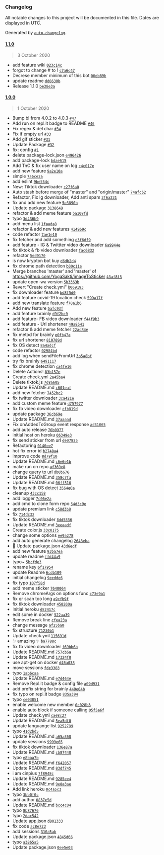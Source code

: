 ### Changelog

All notable changes to this project will be documented in this file. Dates are displayed in UTC.

Generated by [`auto-changelog`](https://github.com/CookPete/auto-changelog).

#### [1.1.0](https://github.com/Kry9toN/KryPtoN-WhatsApp-Bot/compare/1.1.0...1.1.0)

> 3 October 2020

- add feature wiki [`023c14c`](https://github.com/Kry9toN/KryPtoN-WhatsApp-Bot/commit/023c14ce1ceb51ea286e258a483fb3db664a6ef4)
- forgot to change # to ! [`c7a6c47`](https://github.com/Kry9toN/KryPtoN-WhatsApp-Bot/commit/c7a6c47bacd102dc0450566622c9f7479e954349)
- Decrese member minimum of this bot [`00eb89b`](https://github.com/Kry9toN/KryPtoN-WhatsApp-Bot/commit/00eb89bd4a1dc453d664e90c9fb753c83220e566)
- update readme [`dd6630b`](https://github.com/Kry9toN/KryPtoN-WhatsApp-Bot/commit/dd6630b4e8aa12cf88c9e2d9510b4cefd87e0f86)
- Release 1.1.0 [`be38e3a`](https://github.com/Kry9toN/KryPtoN-WhatsApp-Bot/commit/be38e3a8f680f7438e8dce46afefbef9692b449b)

#### [1.0.0](https://github.com/Kry9toN/KryPtoN-WhatsApp-Bot/compare/1.0.0...1.1.0)

> 1 October 2020

- Bump bl from 4.0.2 to 4.0.3 [`#47`](https://github.com/Kry9toN/KryPtoN-WhatsApp-Bot/pull/47)
- Add run on repl.it badge to README [`#46`](https://github.com/Kry9toN/KryPtoN-WhatsApp-Bot/pull/46)
- Fix regex & del char [`#34`](https://github.com/Kry9toN/KryPtoN-WhatsApp-Bot/pull/34)
- Fix if empty url [`#33`](https://github.com/Kry9toN/KryPtoN-WhatsApp-Bot/pull/33)
- Add gif sticker [`#31`](https://github.com/Kry9toN/KryPtoN-WhatsApp-Bot/pull/31)
- Update Package [`#32`](https://github.com/Kry9toN/KryPtoN-WhatsApp-Bot/pull/32)
- fix: config [`#1`](https://github.com/Kry9toN/KryPtoN-WhatsApp-Bot/pull/1)
- delete package-lock.json [`e496426`](https://github.com/Kry9toN/KryPtoN-WhatsApp-Bot/commit/e49642600d6322518236af73a7ab97f4d62200e0)
- add package-lock [`bdae615`](https://github.com/Kry9toN/KryPtoN-WhatsApp-Bot/commit/bdae61561e1ca2f8eb73e85af0511f35192251da)
- Add TnC & fix user name on log [`c4c017e`](https://github.com/Kry9toN/KryPtoN-WhatsApp-Bot/commit/c4c017e19ded537fb4f1cad92a958c2c777f1a89)
- add new feature [`9a2e10a`](https://github.com/Kry9toN/KryPtoN-WhatsApp-Bot/commit/9a2e10aeaa6025b88cbf49aa996d7af57ea5aec6)
- simple [`7a6ce2a`](https://github.com/Kry9toN/KryPtoN-WhatsApp-Bot/commit/7a6ce2acecf2200473b8e1db75e88ee14bea8891)
- add eslint [`9be554c`](https://github.com/Kry9toN/KryPtoN-WhatsApp-Bot/commit/9be554c84b45e4ec866fc2bead8a1a719ff7abbb)
- New: Tiktok downloader [`c27f6a0`](https://github.com/Kry9toN/KryPtoN-WhatsApp-Bot/commit/c27f6a0fbe4634e3a0272093da2bfaff45724851)
- Auto stash before merge of "master" and "origin/master" [`74afc52`](https://github.com/Kry9toN/KryPtoN-WhatsApp-Bot/commit/74afc520a247413b39a4befc5e9507fcea757119)
- Refactor, Fix Ig downloader, Add anti spam [`3f6a231`](https://github.com/Kry9toN/KryPtoN-WhatsApp-Bot/commit/3f6a231db2b44a0cdeba0ad4dcb5bf2d477b28f2)
- fix and add new feature  [`5e3890b`](https://github.com/Kry9toN/KryPtoN-WhatsApp-Bot/commit/5e3890b440869029c9639d6a1eb5c06dd702dc20)
- Update package [`3138649`](https://github.com/Kry9toN/KryPtoN-WhatsApp-Bot/commit/313864995b504b909085564fb673c952fc8d0e69)
- refactor & add meme feature [`ba108fd`](https://github.com/Kry9toN/KryPtoN-WhatsApp-Bot/commit/ba108fd27c0deb9de26c44d8791dda47248fcc06)
- typo [`3d436b9`](https://github.com/Kry9toN/KryPtoN-WhatsApp-Bot/commit/3d436b941aa6d31db9f8ddd889332d5c8d81831a)
- add menu list [`1faada8`](https://github.com/Kry9toN/KryPtoN-WhatsApp-Bot/commit/1faada8c2520d2f5c028ef469a335f132d75f6d5)
- refactor & add new features [`414969c`](https://github.com/Kry9toN/KryPtoN-WhatsApp-Bot/commit/414969c31a5a60f14eee3eab7b0d0f31faf8dbed)
- code refactor [`7ae1e10`](https://github.com/Kry9toN/KryPtoN-WhatsApp-Bot/commit/7ae1e10c7e39401c3f750056e39f68d22ab112b5)
- fix fetcher and add something [`c3f6df9`](https://github.com/Kry9toN/KryPtoN-WhatsApp-Bot/commit/c3f6df9774a310a993c837f33164e383fc97e0df)
- add feature - IG & Twittter video downloader [`6a9944e`](https://github.com/Kry9toN/KryPtoN-WhatsApp-Bot/commit/6a9944e9e72a65ebb2df52e38f19c4c9422cfe20)
- fix tiktok & fb video downloader [`fac6832`](https://github.com/Kry9toN/KryPtoN-WhatsApp-Bot/commit/fac6832d53cc105fe39274ca5fe058505d9d4d0c)
- refactor [`5ed9170`](https://github.com/Kry9toN/KryPtoN-WhatsApp-Bot/commit/5ed9170ad561dd4903329d22d3b23b260b439fbb)
- is now krypton bot kuy [`d6db2d4`](https://github.com/Kry9toN/KryPtoN-WhatsApp-Bot/commit/d6db2d455eec5af08751f570e6ae6b027053c66a)
- fix chrome path detection [`b00c11e`](https://github.com/Kry9toN/KryPtoN-WhatsApp-Bot/commit/b00c11e6a869168ac50f2c163ea113c1856784b8)
- Merge branches 'master' and 'master' of https://github.com/YogaSakti/imageToSticker [`43af8f5`](https://github.com/Kry9toN/KryPtoN-WhatsApp-Bot/commit/43af8f5ce0994c4b80224703500e6b8d3698f876)
- update open-wa version [`5b3363b`](https://github.com/Kry9toN/KryPtoN-WhatsApp-Bot/commit/5b3363bfaf9220b81ac4fd2073ba0682ebcd0368)
- Revert "Create check.yml" [`b069193`](https://github.com/Kry9toN/KryPtoN-WhatsApp-Bot/commit/b0691938820f3a2b2eb92b5f11ff2f9085283d8a)
- fix downloader feature [`bd8f5d0`](https://github.com/Kry9toN/KryPtoN-WhatsApp-Bot/commit/bd8f5d079b94c4c56d525d74af2777cc1afd6d3d)
- add feature covid-19 location check [`599a17f`](https://github.com/Kry9toN/KryPtoN-WhatsApp-Bot/commit/599a17ff7a2c39aed50647c31b70b275f5653674)
- add new translate feature [`f70a1b6`](https://github.com/Kry9toN/KryPtoN-WhatsApp-Bot/commit/f70a1b68d7000af77e38179f1c828a6470dcab31)
- Add new feature [`5afc93f`](https://github.com/Kry9toN/KryPtoN-WhatsApp-Bot/commit/5afc93f2832fa817133d2dee1bf765da90a49184)
- add feature brainly [`d9f2bc0`](https://github.com/Kry9toN/KryPtoN-WhatsApp-Bot/commit/d9f2bc05adde4fa0c36b9a083d5fbe9cf6fb4890)
- add feature- FB video downloader [`f44f9b3`](https://github.com/Kry9toN/KryPtoN-WhatsApp-Bot/commit/f44f9b37fc7a6b561e9bff2f84a98e3c5dae710b)
- add feature - Url shortener [`49a8541`](https://github.com/Kry9toN/KryPtoN-WhatsApp-Bot/commit/49a85415e557780cca7d951e7baf74181fd7024b)
- refactor & add meme fetcher [`22ac84e`](https://github.com/Kry9toN/KryPtoN-WhatsApp-Bot/commit/22ac84ec3e8a215ed7c849e26bb534ad5b80f062)
- fix metod for brainly [`e0fb47a`](https://github.com/Kry9toN/KryPtoN-WhatsApp-Bot/commit/e0fb47a9876a0a8522e0362e6d487a9111b0fd54)
- fix url shortener [`810789d`](https://github.com/Kry9toN/KryPtoN-WhatsApp-Bot/commit/810789dd38d255e1f5528c49fa4bedae6ba9d080)
- fix OS detect [`8a4adcf`](https://github.com/Kry9toN/KryPtoN-WhatsApp-Bot/commit/8a4adcf1f233be00e0ddbc89e6d36082f7864c96)
- code refactor [`02984bd`](https://github.com/Kry9toN/KryPtoN-WhatsApp-Bot/commit/02984bd6e8a5a49109849af8acfee3b29ca325e5)
- add log when sendFileFromUrl [`3b5a8bf`](https://github.com/Kry9toN/KryPtoN-WhatsApp-Bot/commit/3b5a8bf4e0f048f51fc68cff4d6be2e68792e044)
- try fix brainly [`6491117`](https://github.com/Kry9toN/KryPtoN-WhatsApp-Bot/commit/649111769b9558807978741b7f92ebf25c4423be)
- fix chrome detection [`ca4fe16`](https://github.com/Kry9toN/KryPtoN-WhatsApp-Bot/commit/ca4fe16d11dcf1a43467f5aad69518ba2c2d17be)
- Delete Actions! [`83b157e`](https://github.com/Kry9toN/KryPtoN-WhatsApp-Bot/commit/83b157edb9b7b79bbae0a8d6c61bd95c3537927b)
- Create check.yml [`2a45ba4`](https://github.com/Kry9toN/KryPtoN-WhatsApp-Bot/commit/2a45ba4ee575d7758d6dc3336d7a995d0c3e0fc3)
- Delete tiktok.js [`7d8a605`](https://github.com/Kry9toN/KryPtoN-WhatsApp-Bot/commit/7d8a60584348e29e779e18924bf4f904e9e7a3bb)
- Update README.md [`c601eaf`](https://github.com/Kry9toN/KryPtoN-WhatsApp-Bot/commit/c601eaf18f6b04028139cbb22a5c15e75bb119c0)
- add new fetcher [`7452bc2`](https://github.com/Kry9toN/KryPtoN-WhatsApp-Bot/commit/7452bc2bb6e62b87fe980c594e3e70f2a458a795)
- fix twitter downloader [`3ca421e`](https://github.com/Kry9toN/KryPtoN-WhatsApp-Bot/commit/3ca421ebb8de0d80a969d3a679df09bb03bddf48)
- add custom meme feature [`d757977`](https://github.com/Kry9toN/KryPtoN-WhatsApp-Bot/commit/d757977fe62f38b31540d54b2ba98332b5afe3ee)
- fix fb video downloader [`cfb819d`](https://github.com/Kry9toN/KryPtoN-WhatsApp-Bot/commit/cfb819dabf037eed290ab4ae0f67c6bbcd50e9ca)
- update package [`36cb69e`](https://github.com/Kry9toN/KryPtoN-WhatsApp-Bot/commit/36cb69e34cd1e3221544ee9206721448c5b75d66)
- Update README.md [`37aaaad`](https://github.com/Kry9toN/KryPtoN-WhatsApp-Bot/commit/37aaaad6121754e8f3c537b5582df1afe889c5d9)
- Fix onAddedToGroup event response [`ad31065`](https://github.com/Kry9toN/KryPtoN-WhatsApp-Bot/commit/ad3106597b2c92e01cda5a99e942d7fb3959b4c9)
- add auto release [`76b0977`](https://github.com/Kry9toN/KryPtoN-WhatsApp-Bot/commit/76b0977efc5174b5fc8cb9075fcf48c85699d9db)
- initial host on heroku [`06349e3`](https://github.com/Kry9toN/KryPtoN-WhatsApp-Bot/commit/06349e3ff40d986c39085347cde407ee1a6c49d2)
- fix send sticker from url [`de07825`](https://github.com/Kry9toN/KryPtoN-WhatsApp-Bot/commit/de07825ccb7615410d990800dd88ce68bb636797)
- Refactoring [`0140ee7`](https://github.com/Kry9toN/KryPtoN-WhatsApp-Bot/commit/0140ee76b72d49c062d0e54e9f3e9c41caad3d9a)
- hot fix error id  [`b2748a4`](https://github.com/Kry9toN/KryPtoN-WhatsApp-Bot/commit/b2748a407196c858d7dc359bbee06aa0e07247cf)
- improve code [`8d79f10`](https://github.com/Kry9toN/KryPtoN-WhatsApp-Bot/commit/8d79f103e63aab68a0dbedb0cb489b170b5844c8)
- Update README.md [`c6e6e1b`](https://github.com/Kry9toN/KryPtoN-WhatsApp-Bot/commit/c6e6e1b94f4ed5e2707c0895e38b6122563003c6)
- make run on repo [`af369e8`](https://github.com/Kry9toN/KryPtoN-WhatsApp-Bot/commit/af369e84f9bbebdfcac7a656eb8f5869085cc61b)
- change query to url [`db0b676`](https://github.com/Kry9toN/KryPtoN-WhatsApp-Bot/commit/db0b67659226d4d21e1a8249c3eb51a113fb4b43)
- Update README.md [`358c7fa`](https://github.com/Kry9toN/KryPtoN-WhatsApp-Bot/commit/358c7faa106e4e3a0ea34960bec4d4adf628004d)
- Update README.md [`06ff516`](https://github.com/Kry9toN/KryPtoN-WhatsApp-Bot/commit/06ff51634a6c23ce33d394b88e03e5cc421afd9d)
- fix bug with OS detect [`3564e0a`](https://github.com/Kry9toN/KryPtoN-WhatsApp-Bot/commit/3564e0a97917d847d215a1fbe1dc52b5ca1ce56a)
- cleanup [`43cc158`](https://github.com/Kry9toN/KryPtoN-WhatsApp-Bot/commit/43cc158b7573c6c2f2ceef1ddf9f00f81b2097ce)
- add logger  [`7c06e2a`](https://github.com/Kry9toN/KryPtoN-WhatsApp-Bot/commit/7c06e2a93ebc593d62c29f8b6c43cb644062c0ac)
- add cmd to clone form repo [`54d3c9e`](https://github.com/Kry9toN/KryPtoN-WhatsApp-Bot/commit/54d3c9e1f85808eaefe73260478d66456b120311)
- update premium link [`c58d3b8`](https://github.com/Kry9toN/KryPtoN-WhatsApp-Bot/commit/c58d3b87e4b3406b8c6348868295a2a25d1cd44d)
- fix [`714dc32`](https://github.com/Kry9toN/KryPtoN-WhatsApp-Bot/commit/714dc324ee7354122446e5b5940e130ea33f3e58)
- fix tiktok downloader [`8dd5856`](https://github.com/Kry9toN/KryPtoN-WhatsApp-Bot/commit/8dd585659145936b285bc4c37fe7e5439ec193c0)
- Update README.md [`3eeaadf`](https://github.com/Kry9toN/KryPtoN-WhatsApp-Bot/commit/3eeaadf7207a5c31d19736bb251a42587784d3d4)
- Create color.js [`33c0175`](https://github.com/Kry9toN/KryPtoN-WhatsApp-Bot/commit/33c017587e9ebc48d4ac5ec481999b4e975cf7d0)
- change some options [`ee9a278`](https://github.com/Kry9toN/KryPtoN-WhatsApp-Bot/commit/ee9a278ad7afaa69298113ef3d12b5446ee45507)
- add auto generate changelog [`2643eba`](https://github.com/Kry9toN/KryPtoN-WhatsApp-Bot/commit/2643ebac9eaee8d041385c9222d11b088ecb8b7b)
- 🔼 Update package.json [`43d6edf`](https://github.com/Kry9toN/KryPtoN-WhatsApp-Bot/commit/43d6edfe08f681cefec3512677c9a8047a7cb188)
- add new feature [`93ba7ea`](https://github.com/Kry9toN/KryPtoN-WhatsApp-Bot/commit/93ba7ea3cfa4547d63ee2814881c0d9ef01de2dc)
- update readme [`ffd44a9`](https://github.com/Kry9toN/KryPtoN-WhatsApp-Bot/commit/ffd44a989469890d86c2bfbbd7e0c08e6879ba33)
- typo~ [`5bcfde3`](https://github.com/Kry9toN/KryPtoN-WhatsApp-Bot/commit/5bcfde34985f311d0bd23470ad9cc9f8cab0299b)
- rename key [`6f17954`](https://github.com/Kry9toN/KryPtoN-WhatsApp-Bot/commit/6f17954ab691eecdee7e7f2149cc37ba0353d88a)
- update Readme [`6cdb109`](https://github.com/Kry9toN/KryPtoN-WhatsApp-Bot/commit/6cdb10962fa4ba84197c46dcb1018e0a44791ab2)
- initial changelog [`9eedde6`](https://github.com/Kry9toN/KryPtoN-WhatsApp-Bot/commit/9eedde6251e56e8abc1ee38f1945e8d0e9147d5d)
- fix typo [`107f58d`](https://github.com/Kry9toN/KryPtoN-WhatsApp-Bot/commit/107f58d59b59c6decfdde54ad0b3c6e08096896e)
- add meme sticker [`7640064`](https://github.com/Kry9toN/KryPtoN-WhatsApp-Bot/commit/7640064eb474105888dd0b570ec29015d8c19e47)
- Remove chromeArgs on options func [`c73e9a1`](https://github.com/Kry9toN/KryPtoN-WhatsApp-Bot/commit/c73e9a1c768b17656f5441c97facffe8e2c60088)
- fix qr scan too long [`a9cfb9f`](https://github.com/Kry9toN/KryPtoN-WhatsApp-Bot/commit/a9cfb9f5fd49f796c29d7550e26b62228dd50e83)
- fix tiktok downloader [`458200a`](https://github.com/Kry9toN/KryPtoN-WhatsApp-Bot/commit/458200a21226f42e95bcd9c076f047edb20bc6ac)
- Initial heroku [`d82417c`](https://github.com/Kry9toN/KryPtoN-WhatsApp-Bot/commit/d82417cf540c563e58f5de1ced3864cf94666c14)
- edit some in docker [`522aa39`](https://github.com/Kry9toN/KryPtoN-WhatsApp-Bot/commit/522aa3921f3bab280e0d6c1d5e593e6b680b4ab2)
- Remove break line [`cfea23a`](https://github.com/Kry9toN/KryPtoN-WhatsApp-Bot/commit/cfea23af687dc05d870e8d5fe249b50477583681)
- change message [`af25ba0`](https://github.com/Kry9toN/KryPtoN-WhatsApp-Bot/commit/af25ba0e2e89bf66140de7a8a4ce9664b3d044fb)
- fix structure [`71230b1`](https://github.com/Kry9toN/KryPtoN-WhatsApp-Bot/commit/71230b1741807e8ff2d0b2c5786761c207448470)
- Update check.yml [`115691d`](https://github.com/Kry9toN/KryPtoN-WhatsApp-Bot/commit/115691d7266c657f812c74d6451ca343b0e09223)
- ✨ amazing ✨ [`ba7788c`](https://github.com/Kry9toN/KryPtoN-WhatsApp-Bot/commit/ba7788c954bd5aed6a5c1cdcfdbb999fc53b5f75)
- fix fb video downloader [`f69bb6b`](https://github.com/Kry9toN/KryPtoN-WhatsApp-Bot/commit/f69bb6b477668ef22844a43e3427d069b1ff8220)
- Update README.md [`757cb6a`](https://github.com/Kry9toN/KryPtoN-WhatsApp-Bot/commit/757cb6acf0e0fd3c74b6072b57b8fa0b8a33f412)
- Update README.md [`17324f8`](https://github.com/Kry9toN/KryPtoN-WhatsApp-Bot/commit/17324f8e7c4da6a94a51398249ba94d547292cf5)
- use apt-get on docker [`d46a038`](https://github.com/Kry9toN/KryPtoN-WhatsApp-Bot/commit/d46a0380c756cceebcfb2b91f6c67051976f1073)
- move sessions [`fde3383`](https://github.com/Kry9toN/KryPtoN-WhatsApp-Bot/commit/fde3383caed55936f18abaafd69b851a7f23f5e5)
- typo [`1ab6caa`](https://github.com/Kry9toN/KryPtoN-WhatsApp-Bot/commit/1ab6caa55c7b1652ef5607917057724eccf5c18f)
- Update README.md [`e7d464e`](https://github.com/Kry9toN/KryPtoN-WhatsApp-Bot/commit/e7d464eae8d6a67d4c6d877b86a109fed15d6c15)
- Remove Repl.it badge & config file [`a09d931`](https://github.com/Kry9toN/KryPtoN-WhatsApp-Bot/commit/a09d9319f342263311fb0f4ace39e08c87e7dff5)
- add prefix string for brainly [`440e04b`](https://github.com/Kry9toN/KryPtoN-WhatsApp-Bot/commit/440e04b176b991c3970f211cf9ac822870c3a923)
- fix typo on repl.it badge [`835a394`](https://github.com/Kry9toN/KryPtoN-WhatsApp-Bot/commit/835a394a6e11856c3ace2d4e7e7ccc6baed394a6)
- typo [`ce03851`](https://github.com/Kry9toN/KryPtoN-WhatsApp-Bot/commit/ce038519ce849fca735b7b5eef3ddb8f87225598)
- enable welcome new member [`0c028b3`](https://github.com/Kry9toN/KryPtoN-WhatsApp-Bot/commit/0c028b3e2ddb68134b86a3da6e4f4a03aba4093f)
- enable auto block if someone calling [`05f5a6f`](https://github.com/Kry9toN/KryPtoN-WhatsApp-Bot/commit/05f5a6f5f6229888ab2775f5fdcef7fe1eb5a308)
- Update check.yml [`cae8c27`](https://github.com/Kry9toN/KryPtoN-WhatsApp-Bot/commit/cae8c27efae07fdf9324a01d54865ba4c8671518)
- Update README.md [`5ea5df0`](https://github.com/Kry9toN/KryPtoN-WhatsApp-Bot/commit/5ea5df01825aecae6ca75967e5597fc3e91814e2)
- update languange list [`9252789`](https://github.com/Kry9toN/KryPtoN-WhatsApp-Bot/commit/9252789dd7dbf20b74e8e98a161ec915d830a0c2)
- typo [`41d2bd5`](https://github.com/Kry9toN/KryPtoN-WhatsApp-Bot/commit/41d2bd59440c44411794b85b7ddd7fec36304ae3)
- Update README.md [`a65a368`](https://github.com/Kry9toN/KryPtoN-WhatsApp-Bot/commit/a65a368acf1ffcda825df7c12ad37cbb49acc152)
- update sessions [`9999e65`](https://github.com/Kry9toN/KryPtoN-WhatsApp-Bot/commit/9999e65ecd56bb7348192bbb15d519908d40a773)
- fix tiktok downloader [`136e87a`](https://github.com/Kry9toN/KryPtoN-WhatsApp-Bot/commit/136e87abc012b46aa97549eab2147d2395cba053)
- Update README.md [`cb87448`](https://github.com/Kry9toN/KryPtoN-WhatsApp-Bot/commit/cb87448646810d28bafacc600667fa7b7bf44562)
- typo  [`e8baa7b`](https://github.com/Kry9toN/KryPtoN-WhatsApp-Bot/commit/e8baa7b3b79baf83f9ed82ecb87c5cd9ee2dbeea)
- Update README.md [`f642057`](https://github.com/Kry9toN/KryPtoN-WhatsApp-Bot/commit/f642057750baee9140a808f191fc62363571d804)
- Update README.md [`83df745`](https://github.com/Kry9toN/KryPtoN-WhatsApp-Bot/commit/83df745717f2371cb6748acc69d2e03e7306aae1)
- i am cinpius [`7f8948c`](https://github.com/Kry9toN/KryPtoN-WhatsApp-Bot/commit/7f8948c75a5683a21ea50f1e9b7730bd6785d3db)
- Update README.md [`9285ee4`](https://github.com/Kry9toN/KryPtoN-WhatsApp-Bot/commit/9285ee41123ec2e4711e56d40197f16c2de9a875)
- Update README.md [`9e8a3ae`](https://github.com/Kry9toN/KryPtoN-WhatsApp-Bot/commit/9e8a3aea47ef35daa219347b924c070258f951ca)
- Add link heroku [`0c4a5c3`](https://github.com/Kry9toN/KryPtoN-WhatsApp-Bot/commit/0c4a5c37cda99fb4be9bc7cbe966d085df6f0f11)
- typo [`3bb0f0c`](https://github.com/Kry9toN/KryPtoN-WhatsApp-Bot/commit/3bb0f0cf12c15afbabe4fc7b118900c2c8500113)
- add author [`0837e5d`](https://github.com/Kry9toN/KryPtoN-WhatsApp-Bot/commit/0837e5d59f80c8acbece9c56bfc2febc2a2a9d03)
- Update README.md [`bcc4c04`](https://github.com/Kry9toN/KryPtoN-WhatsApp-Bot/commit/bcc4c04aec07b8f87361e77ff3a7359c73d84ccc)
- typo [`8b87676`](https://github.com/Kry9toN/KryPtoN-WhatsApp-Bot/commit/8b8767633cf1dbdacd90b5da9c57a53d2b92230f)
- typo [`2dac542`](https://github.com/Kry9toN/KryPtoN-WhatsApp-Bot/commit/2dac54290866a1c5ad7b929ad671ed6b7b46eaf8)
- Update app.json [`d801333`](https://github.com/Kry9toN/KryPtoN-WhatsApp-Bot/commit/d801333c182709f74606adc61098b388741a595d)
- fix code [`ac8e723`](https://github.com/Kry9toN/KryPtoN-WhatsApp-Bot/commit/ac8e7230fdb4667db9eec6a419a59f552a9abfd8)
- add sessions [`310a5ab`](https://github.com/Kry9toN/KryPtoN-WhatsApp-Bot/commit/310a5ab0bb9c55c54f5559eb51775f470d1c1a36)
- Update package.json [`4845d66`](https://github.com/Kry9toN/KryPtoN-WhatsApp-Bot/commit/4845d66940cc8470873b1aec821b0c88e2450653)
- typo [`a3865a5`](https://github.com/Kry9toN/KryPtoN-WhatsApp-Bot/commit/a3865a5bfae905678ee08655799baade344e1c33)
- Update package.json [`0ee5e03`](https://github.com/Kry9toN/KryPtoN-WhatsApp-Bot/commit/0ee5e031a8813da51f836ca22b9a06abc96477cc)
